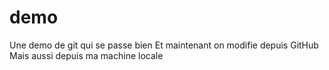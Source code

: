 # demo
Une demo de git qui se passe bien
Et maintenant on modifie depuis GitHub
Mais aussi depuis ma machine locale
